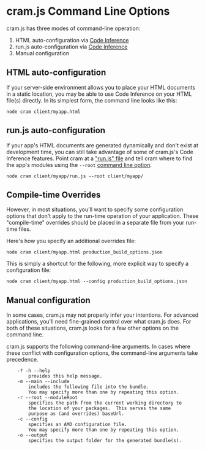 # cram.js Command Line Options

cram.js has three modes of command-line operation:

1. HTML auto-configuration via [Code Inference](concepts.md#code-inference)
1. run.js auto-configuration via [Code Inference](concepts.md#code-inference)
1. Manual configuration

## HTML auto-configuration

If your server-side environment allows you to place your HTML documents in a static location, you may be able to use Code Inference on your HTML file(s) directly.  In its simplest form, the command line looks like this:

```
node cram client/myapp.html
```

## run.js auto-configuration

If your app's HTML documents are generated dynamically and don't exist at development time, you can still take advantage of some of cram.js's Code Inference features.  Point cram at a ["run.js" file](concepts.md#run-js) and tell cram where to find the app's modules using the `--root` [command line option](#manual-configuration).

```
node cram client/myapp/run.js --root client/myapp/
```

## Compile-time Overrides

However, in most situations, you'll want to specify some configuration options that don't apply to the run-time operation of your application.  These "compile-time" overrides should be placed in a separate file from your run-time files.

Here's how you specify an additional overrides file:

```
node cram client/myapp.html production_build_options.json
```

This is simply a shortcut for the following, more explicit way to specify a configuration file:

```
node cram client/myapp.html --config production_build_options.json
```

## Manual configuration

In some cases, cram.js may not properly infer your intentions.  For advanced applications, you'll need fine-grained control over what cram.js does.  For both of these situations, cram.js looks for a few other options on the command line.

cram.js supports the following command-line arguments.  In cases where these conflict with configuration options, the command-line arguments take precedence.

```
	-? -h --help
		provides this help message.
	-m --main --include
		includes the following file into the bundle.
		You may specify more than one by repeating this option.
	-r --root --moduleRoot
		specifies the path from the current working directory to
		the location of your packages.  This serves the same
		purpose as (and overrides) baseUrl.
	-c --config
		specifies an AMD configuration file.
		You may specify more than one by repeating this option.
	-o --output
		specifies the output folder for the generated bundle(s).
```
